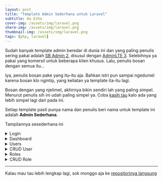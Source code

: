 ```yaml
---
layout: post
title: "Template Admin Sederhana untuk Laravel"
subtitle: Aa Ezha
cover-img: /assets/img/laravel.png
share-img: /assets/img/laravel.png
thumbnail-img: /assets/img/laravel.png
tags: [php, laravel]
---
```


Sudah banyak template admin beredar di dunia ini dan yang paling penulis sering pakai adalah [SB Admin 2](https://startbootstrap.com/theme/sb-admin-2), disusul dengan [AdminLTE 3](https://adminlte.io/themes/v3/). Selebihnya ya pakai yang komersil untuk beberapa klien khusus. Lalu, penulis bosan dengan semua itu...

Iya, penulis bosan pake yang itu-itu aja. Bahkan istri pun sampai ngedumel karena bosan klo ngintip, yang keliatan ya template ita-itu lagi.

Bosan dengan yang njelimet, akhirnya bikin sendiri lah yang paling simpel. Menurut penulis sih ini udah paling simpel ya. Coba [kasih tau](https://reza.nurfachmi.com/aboutme/) kalo ada yang lebih simpel lagi dari pada ini.

Setiap template pasti punya nama dan penulis beri nama untuk template ini adalah **Admin Sederhana**.

Tampilannya sesederhana ini

<details>
  <summary>Login</summary>

  ![Login](https://nurfachmi.com/img/nurfachmi/Login-admin.test.png)
</details>

<details>
  <summary>Dashboard</summary>

  ![Dashboard](https://nurfachmi.com/img/nurfachmi/home-admin.test.png)
</details>

<details>
  <summary>Users</summary>

  ![Users](https://nurfachmi.com/img/nurfachmi/users-admin.test.png)
</details>

<details>
  <summary>CRUD User</summary>

  ![CRUD User](https://nurfachmi.com/img/nurfachmi/newUser-admin.test.png)
</details>

<details>
  <summary>Roles</summary>

  ![Roles](https://nurfachmi.com/img/nurfachmi/roles-admin.test.png)
</details>

<details>
  <summary>CRUD Role</summary>

  ![CRUD Role](https://nurfachmi.com/img/nurfachmi/permissionsForModerator-admin.test.png)
</details>

---

Kalau mau tau lebih lengkap lagi, sok monggo aja ke [repositorinya langsung](https://github.com/brin-indonesia/admin-sederhana)

